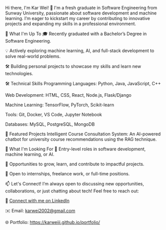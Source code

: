 Hi there, I'm Kar Wei! 👋
I'm a fresh graduate in Software Engineering from Sunway University, passionate about software development and machine learning. I’m eager to kickstart my career by contributing to innovative projects and expanding my skills in a professional environment.

🔭 What I'm Up To
🎓 Recently graduated with a Bachelor’s Degree in Software Engineering.

💡 Actively exploring machine learning, AI, and full-stack development to solve real-world problems.

🛠️ Building personal projects to showcase my skills and learn new technologies.

🛠️ Technical Skills
Programming Languages: Python, Java, JavaScript, C++

Web Development: HTML, CSS, React, Node.js, Flask/Django

Machine Learning: TensorFlow, PyTorch, Scikit-learn

Tools: Git, Docker, VS Code, Jupyter Notebook

Databases: MySQL, PostgreSQL, MongoDB

📂 Featured Projects
Intelligent Course Consultation System: An AI-powered chatbot for university course recommendations using the RAG technique.


🎯 What I'm Looking For
🚀 Entry-level roles in software development, machine learning, or AI.

🌱 Opportunities to grow, learn, and contribute to impactful projects.

💼 Open to internships, freelance work, or full-time positions.

📫 Let's Connect!
I’m always open to discussing new opportunities, collaborations, or just chatting about tech! Feel free to reach out:

💼 [Connect with me on LinkedIn]([https://www.linkedin.com/in/your-profile](https://www.linkedin.com/in/tkarwei/))

✉️ Email: karwei2002@gmail.com

🌐 Portfolio: https://karweiii.github.io/portfolio/

<!---
Karweiii/Karweiii is a ✨ special ✨ repository because its `README.md` (this file) appears on your GitHub profile.
You can click the Preview link to take a look at your changes.
--->
